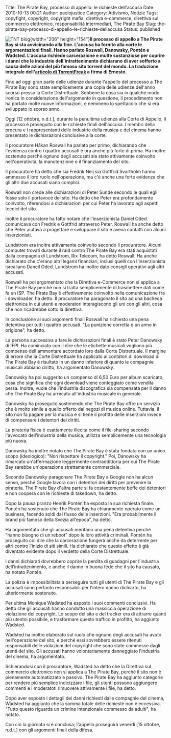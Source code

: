 Title: The Pirate Bay, processo di appello: le richieste dell'accusa
Date: 2010-10-13 00:21
Author: paolojustice
Category: Attivismo, Notizie
Tags: copyfight, copyright, copyright mafia, direttiva e-commerce, direttiva sul commercio elettronico, responsabilità intermediari, The Pirate Bay
Slug: the-pirate-bay-processo-di-appello-le-richieste-dellaccusa
Status: published

![TNT blog](http://blog.tntvillage.scambioetico.org/wp-content/uploads/2009/08/RememberTheBaySmall.jpg){width="206" height="154"}**Il processo di appello a The Pirate Bay si sta avvicinando alla fine. L'accusa ha fornito alla corte le argomentazioni finali. Hanno parlato Roswall, Danowsky, Pontén e Wadsted. L'accusa richiede carcerazione e multe sostanziose per coprire i danni che le industrie dell'intrattenimento dichiarano di aver sofferto a causa delle azioni del più famoso sito torrent del mondo. La traduzione integrale dell'[articolo di TorrentFreak](http://torrentfreak.com/pirate-bay-prosecution-calls-for-jail-time-and-damages101012/) a firma di Ernesto.**

<!--more--></strong>

Fino ad oggi gran parte delle udienze durante l'appello del processo a The Pirate Bay sono state semplicemente una copia delle udienze dell'anno scorso presso la Corte Distrettuale. Sebbene la cosa sia in qualche modo ironica in considerazione dell'argomento in questione, il procedimento non ha portato molte nuove informazioni, e nemmeno lo spettacolo che si era sviluppato lo scorso anno.

Oggi \[12 ottobre, n.d.t.\], durante la penultima udienza alla Corte di Appello, il processo è proseguito con le richieste finali dell'accusa. I membri della procura e i rappresentanti delle industrie della musica e del cinema hanno presentato le dichiarazioni conclusive alla corte.

Il procuratore Håkan Roswall ha parlato per primo, dichiarando che l'evidenza contro i quattro accusati è ora anche più forte di prima. Ha inoltre sostenuto perché ognuno degli accusati sia stato attivamente coinvolto nell'operatività, la manutenzione o il finanziamento del sito.

Il procuratore ha detto che sia Fredrik Neij sia Gottfrid Svartholm hanno ammesso il loro ruolo nell'operazione, ma c'è anche una forte evidenza che gli altri due accusati siano complici.

Roswall non crede alle dichiarazioni di Peter Sunde secondo le quali egli fosse solo il portavoce del sito. Ha detto che Peter era profondamente coinvolto, riferendosi a dichiarazioni per cui Peter ha lavorato agli aspetti tecnici del sito.

Inoltre il procuratore ha fatto notare che l'inserzionista Daniel Oded comunicava con Fredrik e Gottfrid attraverso Peter. Roswall ha anche detto che Peter aiutava a progettare e sviluppare il sito e aveva contatti con alcuni inserzionisti.

Lundstrom era inoltre attivamente coinvolto secondo il procuratore. Alcuni computer trovati durante il raid contro The Pirate Bay era stati acquistati dalla compagnia di Lundstrom, Rix Telecom, ha detto Roswall. Ha anche dichiarato che c'erano altri legami finanziari, inclusi quelli con l'inserzionista isrealiano Daneil Oded. Lundstrom ha inoltre dato consigli operativi agli altri accusati.

Roswall ha poi argomentato che la Direttiva e-Commerce non si applica a The Pirate Bay perché non si tratta semplicemente di trasmettere dati come fa un ISP. The Pirate Bay è effettivamente coinvolto nella comunicazione fra i downloader, ha detto. Il procuratore ha paragonato il sito ad una bacheca elettronica in cui utenti e moderatori interagiscono gli uni con gli altri, cosa che non ricadrebbe sotto la direttiva.

In conclusione ai suoi argomenti finali Roswall ha richiesto una pena detentiva per tutti i quattro accusati. "La punizione corretta è un anno in prigione", ha detto.

La persona successiva a fare le dichiarazioni finali è stato Peter Danowsky di IFPI. Ha cominciato con il dire che le etichette musicali vogliono più compenso dell'ammontare accordato loro dalla Corte Distrettuale. Il margine di errore che la Corte Distrettuale ha applicato ai contatori di download di The Pirate Bay è risultato in un danno inferiore di quanto le compagnie musicali abbiano diritto, ha argomentato Danowsky.

Danowsky ha poi suggerito un compenso di 6,50 Euro per album scaricato, cosa che significa che ogni download viene conteggiato come vendita persa. Inoltre, vuole che l'industria discografica sia compensata per il danno che The Pirate Bay ha arrecato all'industria musicale in generale.

Danowsky ha proseguito sostenendo che The Pirate Bay offre un servizio che è molto simile a quello offerto dai negozi di musica online. Tuttavia, il sito non fa pagare per la musica e si tiene il profitto delle inserzioni invece di compensare i detentori dei diritti.

La pirateria fisica è esattamente illecita come il file-sharing secondo l'avvocato dell'industria della musica, utilizza semplicemente una tecnologia più nuova.

Danowsky ha inoltre notato che The Pirate Bay è stata fondata con un unico scopo (ideologico): "Non rispettare il copyright." Poi, Danowsky ha rimarcato un'affermazione leggermente contraddittoria per cui The Pirate Bay sarebbe un'operazione strettamente commerciale.

Secondo Danowsky paragonare The Pirate Bay a Google non ha alcun senso, perché Google lavora con i detentori dei diritti per prevenire la pirateria. The Pirate Bay d'altra parte si fa costantemente beffe dei detentori e non coopera con le richieste di takedown, ha detto.

Dopo la pausa pranzo Henrik Pontén ha esposto la sua richiesta finale. Pontén ha sostenuto che The Pirate Bay ha chiaramente operato come un business, facendo soldi dal flusso delle inserzioni. "Era probabilmente il brand più famoso della Svezia all'epoca", ha detto.

Ha argomentato che gli accusati meritano una pena detentiva perché "hanno bisogno di un reboot" dopo le loro attività criminali. Pontén ha proseguito col dire che la carcerazione fungerà anche da deterrente per altri contro l'inizio di siti simili. Ha dichiarato che questo effetto è già diventato evidente dopo il verdetto della Corte Distrettuale.

I danni dichiarati dovrebbero coprire la perdita di guadagni per l'industria dell'intrattenimento, e anche il danno in buona fede che il sito ha causato, ha notato Pontén.

La polizia è impossibilitata a perseguire tutti gli utenti di The Pirate Bay e gli accusati sono pertanto responsabili per l'intero danno dichiarto, ha ulteriormente sostenuto.

Per ultima Monique Wadsted ha esposto i suoi commenti conclusivi. Ha detto che gli accusati hanno condotto una massiccia operazione di violazione del copyright. Lo scopo del sito e del tracker era di attrarre quanti più utentoi possibile, e trasformare questo traffico in profitto, ha aggiunto Wadsted.

Wadsted ha inoltre elaborato sul ruolo che ognuno degli accusati ha avuto nell'operazione del sito, e perché essi sovrebbero essere ritenuti responsabili delle violazioni del copyright che sono state commesse dagli utenti del sito. Gli accusati hanno volontariamente danneggiato l'industria del cinema, ha argomentato.

Schierandosi con il procuratore, Wadsted ha detto che la Direttiva sul commercio elettronico non si applica a The Pirate Bay, perché il sito non è pienamente automatizzato e passivo. The Pirate Bay ha aggiunto categorie per rendere più semplice indicizzare i file, gli utenti possono aggiungere commenti e i moderatoti rimuovere attivamente i file, ha detto.

Dopo aver esposto i dettagli dei danni richiesti dalle compagnie del cinema, Wadsted ha aggiunto che la somma totale delle richieste non è eccessiva. "Tutto questo riguarda un crimine intenzionale commesso da adulti", ha notato.

Con ciò la giornata si è conclusa; l'appello proseguirà venerdì \[15 ottobre, n.d.t.\] con gli argomenti finali della difesa.
